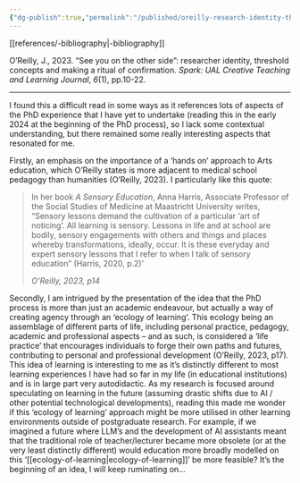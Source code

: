 ```yaml
---
{"dg-publish":true,"permalink":"/published/oreilly-research-identity-threshold-concepts/","dgPassFrontmatter":true,"noteIcon":""}
---
```


[[references/-bibliography\|-bibliography]]

O’Reilly, J., 2023. “See you on the other side”: researcher identity, threshold concepts and making a ritual of confirmation. _Spark: UAL Creative Teaching and Learning Journal_, _6_(1), pp.10-22. 

---

I found this a difficult read in some ways as it references lots of aspects of the PhD experience that I have yet to undertake (reading this in the early 2024 at the beginning of the PhD process), so I lack some contextual understanding, but there remained some really interesting aspects that resonated for me.

Firstly, an emphasis on the importance of a ‘hands on’ approach to Arts education, which O’Reilly states is more adjacent to medical school pedagogy than humanities (O’Reilly, 2023). I particularly like this quote:

> In her book _A Sensory Education_, Anna Harris, Associate Professor of the Social Studies of Medicine at Maastricht University writes, “Sensory lessons demand the cultivation of a particular ‘art of noticing’. All learning is sensory. Lessons in life and at school are bodily, sensory engagements with others and things and places whereby transformations, ideally, occur. It is these everyday and expert sensory lessons that I refer to when I talk of sensory education” (Harris, 2020, p.2)’
> 
> _O’Reilly, 2023, p14_


Secondly, I am intrigued by the presentation of the idea that the PhD process is more than just an academic endeavour, but actually a way of creating agency through an ‘ecology of learning’. This ecology being an assemblage of different parts of life, including personal practice, pedagogy, academic and professional aspects – and as such, is considered a ‘life practice’ that encourages individuals to forge their own paths and futures, contributing to personal and professional development (O’Reilly, 2023, p17). This idea of learning is interesting to me as it’s distinctly different to most learning experiences I have had so far in my life (in educational institutions) and is in large part very autodidactic. As my research is focused around speculating on learning in the future (assuming drastic shifts due to AI / other potential technological developments), reading this made me wonder if this ‘ecology of learning’ approach might be more utilised in other learning environments outside of postgraduate research. For example, if we imagined a future where LLM’s and the development of AI assistants meant that the traditional role of teacher/lecturer became more obsolete (or at the very least distinctly different) would education more broadly modelled on this ‘[[ecology-of-learning\|ecology-of-learning]]’ be more feasible? It’s the beginning of an idea, I will keep ruminating on…
